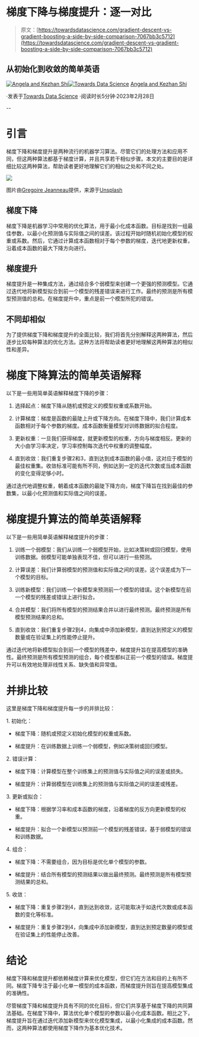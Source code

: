 # 梯度下降与梯度提升：逐一对比

> 原文：[https://towardsdatascience.com/gradient-descent-vs-gradient-boosting-a-side-by-side-comparison-7067bb3c5712](https://towardsdatascience.com/gradient-descent-vs-gradient-boosting-a-side-by-side-comparison-7067bb3c5712)

## 从初始化到收敛的简单英语

[](https://medium.com/@angela.shi?source=post_page-----7067bb3c5712--------------------------------)[![Angela and Kezhan Shi](../Images/a89d678f2f3887c0c2ff3928f9d767b4.png)](https://medium.com/@angela.shi?source=post_page-----7067bb3c5712--------------------------------)[](https://towardsdatascience.com/?source=post_page-----7067bb3c5712--------------------------------)[![Towards Data Science](../Images/a6ff2676ffcc0c7aad8aaf1d79379785.png)](https://towardsdatascience.com/?source=post_page-----7067bb3c5712--------------------------------) [Angela and Kezhan Shi](https://medium.com/@angela.shi?source=post_page-----7067bb3c5712--------------------------------)

·发表于[Towards Data Science](https://towardsdatascience.com/?source=post_page-----7067bb3c5712--------------------------------) ·阅读时长5分钟·2023年2月28日

--

# 引言

梯度下降和梯度提升是两种流行的机器学习算法。尽管它们的处理方法和应用不同，但这两种算法都基于梯度计算，并且共享若干相似步骤。本文的主要目的是详细比较这两种算法，帮助读者更好地理解它们的相似之处和不同之处。

![](../Images/8c776904768c4cbd3516306acf0a29c3.png)

图片由[Gregoire Jeanneau](https://unsplash.com/es/@gregjeanneau?utm_source=medium&utm_medium=referral)提供，来源于[Unsplash](https://unsplash.com/?utm_source=medium&utm_medium=referral)

## 梯度下降

梯度下降是机器学习中常用的优化算法，用于最小化成本函数。目标是找到一组最佳参数，以最小化预测值与实际值之间的误差。该过程开始时随机初始化模型的权重或系数。然后，它通过计算成本函数相对于每个参数的梯度，迭代地更新权重，沿着成本函数的最大下降方向进行。

## 梯度提升

梯度提升是一种集成方法，通过结合多个弱模型来创建一个更强的预测模型。它通过迭代地将新模型拟合到前一个模型的残差错误来进行工作。最终的预测是所有模型预测值的总和。在梯度提升中，重点是前一个模型所犯的错误。

## 不同却相似

为了提供梯度下降和梯度提升的全面比较，我们将首先分别解释这两种算法，然后逐步比较每种算法的优化方法。这种方法将帮助读者更好地理解这两种算法的相似性和差异。

# 梯度下降算法的简单英语解释

以下是一些用简单英语解释梯度下降的步骤：

1.  选择起点：梯度下降从随机或预定义的模型权重或系数开始。

1.  计算梯度：梯度是函数的最陡上升或下降方向。在梯度下降中，我们计算成本函数相对于每个参数的梯度。成本函数衡量模型对训练数据的拟合程度。

1.  更新权重：一旦我们获得梯度，就更新模型的权重，方向与梯度相反。更新的大小由学习率决定，学习率控制每次迭代中权重的调整幅度。

1.  直到收敛：我们重复步骤2和3，直到达到成本函数的最小值，这对应于模型的最佳权重集。收敛标准可能有所不同，例如达到一定的迭代次数或当成本函数的变化变得足够小时。

通过迭代地调整权重，朝着成本函数的最陡下降方向，梯度下降旨在找到最佳的参数集，以最小化预测值和实际值之间的误差。

# 梯度提升算法的简单英语解释

以下是一些用简单英语解释梯度提升的步骤：

1.  训练一个弱模型：我们从训练一个弱模型开始，比如决策树或回归模型，使用训练数据。弱模型可能单独表现不佳，但可以进行一些预测。

1.  计算误差：我们计算弱模型的预测值和实际值之间的误差。这个误差成为下一个模型的目标。

1.  训练新模型：我们训练一个新模型来预测前一个模型的错误。这个新模型在前一个模型的残差或错误上进行拟合。

1.  合并模型：我们将所有模型的预测结果合并以进行最终预测。最终预测是所有模型预测结果的总和。

1.  直到收敛：我们重复步骤2到4，向集成中添加新模型，直到达到预定义的模型数量或在验证集上的性能停止提升。

通过迭代地将新模型拟合到前一个模型的残差中，梯度提升旨在提高模型的准确性。最终预测是所有模型预测的组合，每个模型都纠正前一个模型的错误。梯度提升可以有效地处理非线性关系、缺失值和异常值。

# 并排比较

这里是梯度下降和梯度提升每一步的并排比较：

1\. 初始化：

+   梯度下降：随机或预定义初始化模型的权重或系数。

+   梯度提升：在训练数据上训练一个弱模型，例如决策树或回归模型。

2\. 错误计算：

+   梯度下降：计算模型在整个训练集上的预测值与实际值之间的误差或损失。

+   梯度提升：计算弱模型在训练集上的预测值与实际值之间的误差或残差。

3\. 更新或拟合：

+   梯度下降：根据学习率和成本函数的梯度，沿着梯度的反方向更新模型的权重。

+   梯度提升：拟合一个新模型以预测前一个模型的残差错误，基于弱模型的错误和训练数据。

4\. 组合：

+   梯度下降：不需要组合，因为目标是优化单个模型的参数。

+   梯度提升：结合所有模型的预测结果以做出最终预测。最终预测是所有模型预测结果的总和。

5\. 收敛：

+   梯度下降：重复步骤2到4，直到达到收敛，这可能取决于如迭代次数或成本函数的变化等标准。

+   梯度提升：重复步骤2到4，向集成中添加新模型，直到达到预定数量的模型或在验证集上的性能停止改善。

# 结论

梯度下降和梯度提升都依赖梯度计算来优化模型，但它们在方法和目的上有所不同。梯度下降专注于最小化单一模型的成本函数，而梯度提升则旨在提高模型集成的准确性。

尽管梯度下降和梯度提升具有不同的优化目标，但它们共享基于梯度下降的共同算法基础。在梯度下降中，算法优化单个模型的参数以最小化成本函数。相比之下，梯度提升旨在通过迭代添加新模型来优化模型集成，以最小化集成的成本函数。然而，这两种算法都使用梯度下降作为基本优化技术。
